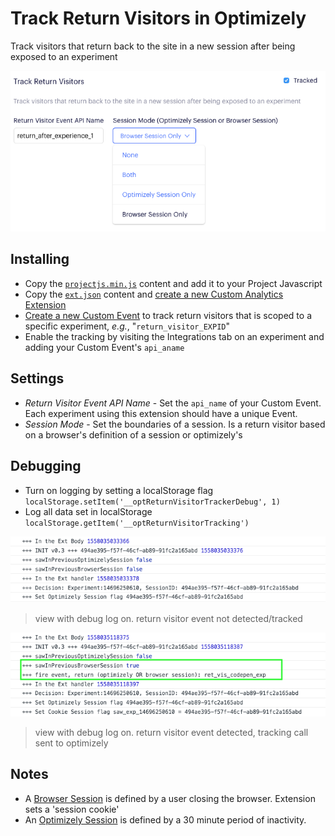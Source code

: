 # Track Return Visitors in Optimizely
Track visitors that return back to the site in a new session after being exposed to an experiment

![View](https://github.com/cooperreid-optimizely/return-visitor-tracking/blob/master/img/ext.png?raw=true)

## Installing 
* Copy the [`projectjs.min.js`](https://github.com/cooperreid-optimizely/return-visitor-tracking/blob/master/projectjs.min.js) content and add it to your Project Javascript
* Copy the [`ext.json`](https://github.com/cooperreid-optimizely/return-visitor-tracking/blob/master/ext.json) content and [create a new Custom Analytics Extension](https://help.optimizely.com/Integrate_Other_Platforms/Custom_analytics_integrations_in_Optimizely_X#Create_as_JSON)
* [Create a new Custom Event](https://help.optimizely.com/Build_Campaigns_and_Experiments/Custom_events_in_Optimizely_X#Create_a_new_custom_event) to track return visitors that is scoped to a specific experiment, _e.g._, "`return_visitor_EXPID`"
* Enable the tracking by visiting the Integrations tab on an experiment and adding your Custom Event's `api_aname`

## Settings
* _Return Visitor Event API Name_ - Set the `api_name` of your Custom Event. Each experiment using this extension should have a unique Event.
* _Session Mode_ - Set the boundaries of a session. Is a return visitor based on a browser's definition of a session or optimizely's

## Debugging
* Turn on logging by setting a localStorage flag `localStorage.setItem('__optReturnVisitorTrackerDebug', 1)`
* Log all data set in localStorage `localStorage.getItem('__optReturnVisitorTracking')`

![View](https://github.com/cooperreid-optimizely/return-visitor-tracking/blob/master/img/debug1.png?raw=true)
> view with debug log on. return visitor event not detected/tracked

![View](https://github.com/cooperreid-optimizely/return-visitor-tracking/blob/master/img/debug2.png?raw=true)
> view with debug log on. return visitor event detected, tracking call sent to optimizely

## Notes
* A [Browser Session](https://developer.mozilla.org/en-US/docs/Web/HTTP/Cookies#Session_cookies) is defined by a user closing the browser. Extension sets a 'session cookie'
* An [Optimizely Session](https://help.optimizely.com/Analyze_Results/How_Optimizely_counts_conversions) is defined by a 30 minute period of inactivity.
